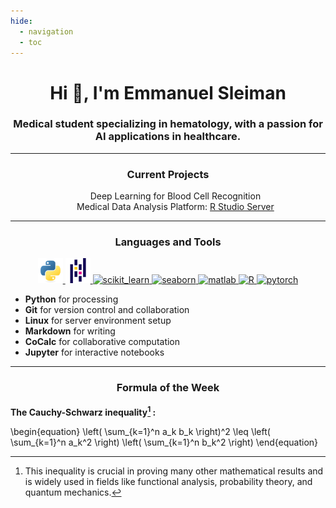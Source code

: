 ```yaml
---
hide:
  - navigation
  - toc
---
```

<link rel="stylesheet" href="https://cdnjs.cloudflare.com/ajax/libs/font-awesome/6.0.0-beta3/css/all.min.css">

<h1 style="text-align: center;">Hi 👋, I'm Emmanuel Sleiman</h1>
<h3 style="text-align: center;">Medical student specializing in hematology, with a passion for AI applications in healthcare.</h3>

---

### <h3 style="text-align: center;"><i class="fas fa-briefcase"></i> Current Projects</h3>
<ul style="text-align: center; list-style-type: none;">
  <li>Deep Learning for Blood Cell Recognition</li>
  <li>Medical Data Analysis Platform: <a href="http://134.209.84.93:8787">R Studio Server</a></li>
</ul>

---

### <h3 style="text-align: center;"><i class="fas fa-code"></i> Languages and Tools</h3>
<div style="text-align: center;">
  <a href="https://www.python.org" target="_blank" rel="noreferrer">
    <img src="https://raw.githubusercontent.com/devicons/devicon/master/icons/python/python-original.svg" alt="python" width="40" height="40"/> 
  </a> 
  <a href="https://pandas.pydata.org/" target="_blank" rel="noreferrer">
    <img src="https://raw.githubusercontent.com/devicons/devicon/2ae2a900d2f041da66e950e4d48052658d850630/icons/pandas/pandas-original.svg" alt="pandas" width="40" height="40"/> 
  </a> 
  <a href="https://scikit-learn.org/" target="_blank" rel="noreferrer">
    <img src="https://upload.wikimedia.org/wikipedia/commons/0/05/Scikit_learn_logo_small.svg" alt="scikit_learn" width="40" height="40"/> 
  </a> 
  <a href="https://seaborn.pydata.org/" target="_blank" rel="noreferrer">
    <img src="https://seaborn.pydata.org/_images/logo-mark-lightbg.svg" alt="seaborn" width="40" height="40"/> 
  </a>
  <a href="https://www.mathworks.com/" target="_blank" rel="noreferrer">
    <img src="https://upload.wikimedia.org/wikipedia/commons/2/21/Matlab_Logo.png" alt="matlab" width="40" height="40"/> 
  </a> 
  <a href="https://www.r-project.org/" target="_blank" rel="noreferrer">
    <img src="https://www.vectorlogo.zone/logos/r-project/r-project-icon.svg" alt="R" width="40" height="40"/>
  </a>
  <a href="https://pytorch.org/" target="_blank" rel="noreferrer">
    <img src="https://upload.wikimedia.org/wikipedia/commons/1/10/PyTorch_logo_icon.svg" alt="pytorch" width="40" height="40"/> 
  </a>
</div>

<div class="grid cards" markdown>

- <i class="fab fa-python"></i> **Python** for processing
- <i class="fab fa-git-alt"></i> **Git** for version control and collaboration
- <i class="fab fa-linux"></i> **Linux** for server environment setup
- <i class="fab fa-markdown"></i> **Markdown** for writing
- <i class="fas fa-laptop-code"></i> **CoCalc** for collaborative computation
- <i class="fas fa-book-open"></i> **Jupyter** for interactive notebooks

</div>


---

### <h3 style="text-align: center;"><i class="fas fa-calculator"></i> Formula of the Week</h3>
<p style="text-align: center; font-size: 18px;"></p>

**The Cauchy-Schwarz inequality[^1] :**

\begin{equation}
  \left( \sum_{k=1}^n a_k b_k \right)^2 \leq \left( \sum_{k=1}^n a_k^2 \right) \left( \sum_{k=1}^n b_k^2 \right)
\end{equation}


[^1]: This inequality is crucial in proving many other mathematical results and is widely used in fields like functional analysis, probability theory, and quantum mechanics.